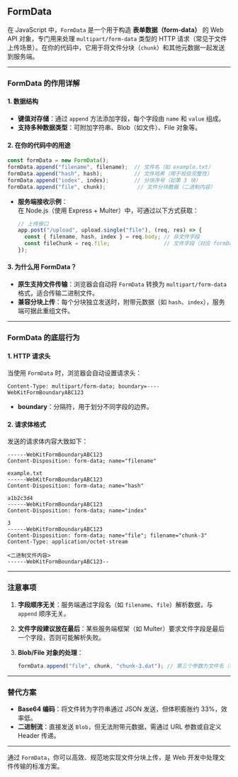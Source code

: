 ## FormData

在 JavaScript 中，`FormData` 是一个用于构造 **表单数据（form-data）** 的 Web API 对象，专门用来处理 `multipart/form-data` 类型的 HTTP 请求（常见于文件上传场景）。在你的代码中，它用于将文件分块（`chunk`）和其他元数据一起发送到服务端。

---

### **FormData 的作用详解**

#### **1. 数据结构**

- **键值对存储**：通过 `append` 方法添加字段，每个字段由 `name` 和 `value` 组成。
- **支持多种数据类型**：可附加字符串、Blob（如文件）、File 对象等。

#### **2. 在你的代码中的用途**

```javascript
const formData = new FormData();
formData.append("filename", filename);  // 文件名（如 example.txt）
formData.append("hash", hash);          // 文件哈希（用于校验完整性）
formData.append("index", index);        // 分块序号（如第 3 块）
formData.append("file", chunk);          // 文件分块数据（二进制内容）
```

- **服务端接收示例**：  
  在 Node.js（使用 Express + Multer）中，可通过以下方式获取：

  ```javascript
  // 上传接口
  app.post("/upload", upload.single("file"), (req, res) => {
    const { filename, hash, index } = req.body; // 非文件字段
    const fileChunk = req.file;                 // 文件字段（对应 formData.append("file", chunk)）
  });
  ```

#### **3. 为什么用 FormData？**

- **原生支持文件传输**：浏览器会自动将 `FormData` 转换为 `multipart/form-data` 格式，适合传输二进制文件。
- **兼容分块上传**：每个分块独立发送时，附带元数据（如 `hash`、`index`），服务端可据此重组文件。

---

### **FormData 的底层行为**

#### **1. HTTP 请求头**

当使用 `FormData` 时，浏览器会自动设置请求头：

```http
Content-Type: multipart/form-data; boundary=----WebKitFormBoundaryABC123
```

- **boundary**：分隔符，用于划分不同字段的边界。

#### **2. 请求体格式**

发送的请求体内容大致如下：

```
------WebKitFormBoundaryABC123
Content-Disposition: form-data; name="filename"

example.txt
------WebKitFormBoundaryABC123
Content-Disposition: form-data; name="hash"

a1b2c3d4
------WebKitFormBoundaryABC123
Content-Disposition: form-data; name="index"

3
------WebKitFormBoundaryABC123
Content-Disposition: form-data; name="file"; filename="chunk-3"
Content-Type: application/octet-stream

<二进制文件内容>
------WebKitFormBoundaryABC123--
```

---

### **注意事项**

1. **字段顺序无关**：服务端通过字段名（如 `filename`、`file`）解析数据，与 `append` 顺序无关。

2. **文件字段建议放在最后**：某些服务端框架（如 Multer）要求文件字段是最后一个字段，否则可能解析失败。

3. **Blob/File 对象的处理**：

   ```javascript
   formData.append("file", chunk, "chunk-3.dat"); // 第三个参数为文件名（可选）
   ```

---

### **替代方案**

- **Base64 编码**：将文件转为字符串通过 JSON 发送，但体积膨胀约 33%，效率低。
- **二进制流**：直接发送 `Blob`，但无法附带元数据，需通过 URL 参数或自定义 Header 传递。

---

通过 `FormData`，你可以高效、规范地实现文件分块上传，是 Web 开发中处理文件传输的标准方案。